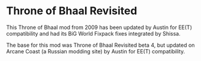 # Throne of Bhaal Revisited
This Throne of Bhaal mod from 2009 has been updated by Austin for EE(T) compatibility and had its BiG World Fixpack fixes integrated by Shissa.

The base for this mod was Throne of Bhaal Revisited beta 4, but updated on Arcane Coast (a Russian modding site) by Austin for EE(T) compatibility.
